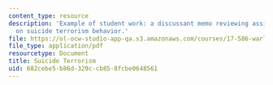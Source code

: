```yaml
---
content_type: resource
description: 'Example of student work: a discussant memo reviewing assigned readings
  on suicide terrorism behavior.'
file: https://ol-ocw-studio-app-qa.s3.amazonaws.com/courses/17-586-warlords-terrorists-and-militias-theorizing-on-violent-non-state-actors-spring-2009/682cebe5b86d329ccb858fcbe0648561_MIT17_586s09_assn06.pdf
file_type: application/pdf
resourcetype: Document
title: Suicide Terrorism
uid: 682cebe5-b86d-329c-cb85-8fcbe0648561
---
```

